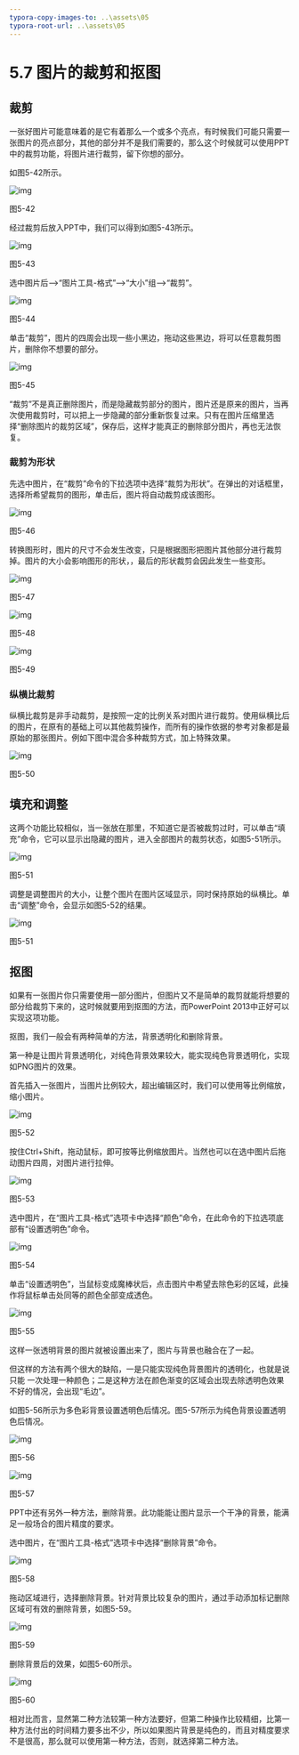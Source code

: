 ```yaml
---
typora-copy-images-to: ..\assets\05
typora-root-url: ..\assets\05
---
```


# 5.7  图片的裁剪和抠图

## **裁剪**

一张好图片可能意味着的是它有着那么一个或多个亮点，有时候我们可能只需要一张图片的亮点部分，其他的部分并不是我们需要的，那么这个时候就可以使用PPT中的裁剪功能，将图片进行裁剪，留下你想的部分。

如图5-42所示。

![img](../../.gitbook/assets/image048%20%283%29.jpg)

图5-42

经过裁剪后放入PPT中，我们可以得到如图5-43所示。

![img](../../.gitbook/assets/image049%20%281%29.jpg)

图5-43

选中图片后——&gt;“图片工具-格式”——&gt;“大小”组——&gt;“裁剪”。

![img](../../.gitbook/assets/image050%20%283%29.png)

图5-44

单击“裁剪”，图片的四周会出现一些小黑边，拖动这些黑边，将可以任意裁剪图片，删除你不想要的部分。

![img](../../.gitbook/assets/image051%20%284%29.jpg)

图5-45

“裁剪”不是真正删除图片，而是隐藏裁剪部分的图片，图片还是原来的图片，当再次使用裁剪时，可以把上一步隐藏的部分重新恢复过来。只有在图片压缩里选择“删除图片的裁剪区域”，保存后，这样才能真正的删除部分图片，再也无法恢复。

### **裁剪为形状**

先选中图片，在“裁剪”命令的下拉选项中选择“裁剪为形状”。在弹出的对话框里，选择所希望裁剪的图形，单击后，图片将自动裁剪成该图形。

![img](../../.gitbook/assets/image052%20%288%29.jpg)

图5-46

转换图形时，图片的尺寸不会发生改变，只是根据图形把图片其他部分进行裁剪掉。图片的大小会影响图形的形状，，最后的形状裁剪会因此发生一些变形。

![img](../../.gitbook/assets/image053%20%281%29.jpg)

图5-47

![img](../../.gitbook/assets/image054.jpg)

图5-48

![img](../../.gitbook/assets/image055%20%285%29.jpg)

图5-49

### **纵横比裁剪**

纵横比裁剪是非手动裁剪，是按照一定的比例关系对图片进行裁剪。使用纵横比后的图片，在原有的基础上可以其他裁剪操作，而所有的操作依据的参考对象都是最原始的那张图片。例如下图中混合多种裁剪方式，加上特殊效果。

![img](../../.gitbook/assets/image056%20%281%29.png)

图5-50

## **填充和调整**

这两个功能比较相似，当一张放在那里，不知道它是否被裁剪过时，可以单击“填充”命令，它可以显示出隐藏的图片，进入全部图片的裁剪状态，如图5-51所示。

![img](../../.gitbook/assets/image057.jpg)

图5-51

调整是调整图片的大小，让整个图片在图片区域显示，同时保持原始的纵横比。单击“调整”命令，会显示如图5-52的结果。

![img](../../.gitbook/assets/image058%20%282%29.jpg)

图5-51

## **抠图**

如果有一张图片你只需要使用一部分图片，但图片又不是简单的裁剪就能将想要的部分给裁剪下来的，这时候就要用到抠图的方法，而PowerPoint 2013中正好可以实现这项功能。

抠图，我们一般会有两种简单的方法，背景透明化和删除背景。

第一种是让图片背景透明化，对纯色背景效果较大，能实现纯色背景透明化，实现如PNG图片的效果。

首先插入一张图片，当图片比例较大，超出编辑区时，我们可以使用等比例缩放，缩小图片。

![img](../../.gitbook/assets/image059%20%284%29.jpg)

图5-52

按住Ctrl+Shift，拖动鼠标，即可按等比例缩放图片。当然也可以在选中图片后拖动图片四周，对图片进行拉伸。

![img](../../.gitbook/assets/image060%20%286%29.jpg)

图5-53

选中图片，在“图片工具-格式”选项卡中选择“颜色”命令，在此命令的下拉选项底部有“设置透明色”命令。

![img](../../.gitbook/assets/image061%20%283%29.png)

图5-54

单击“设置透明色”，当鼠标变成魔棒状后，点击图片中希望去除色彩的区域，此操作将鼠标单击处同等的颜色全部变成透色。

![img](../../.gitbook/assets/image062.jpg)

图5-55

这样一张透明背景的图片就被设置出来了，图片与背景也融合在了一起。

但这样的方法有两个很大的缺陷，一是只能实现纯色背景图片的透明化，也就是说只能 一次处理一种颜色；二是这种方法在颜色渐变的区域会出现去除透明色效果不好的情况，会出现“毛边”。

如图5-56所示为多色彩背景设置透明色后情况。图5-57所示为纯色背景设置透明色后情况。

![img](../../.gitbook/assets/image063.jpg)

图5-56

![img](../../.gitbook/assets/image064%20%283%29.jpg)

图5-57

PPT中还有另外一种方法，删除背景。此功能能让图片显示一个干净的背景，能满足一般场合的图片精度的要求。

选中图片，在“图片工具-格式”选项卡中选择“删除背景”命令。

![img](../../.gitbook/assets/image065.jpg)

图5-58

拖动区域进行，选择删除背景。针对背景比较复杂的图片，通过手动添加标记删除区域可有效的删除背景，如图5-59。

![img](../../.gitbook/assets/image066%20%282%29.jpg)

图5-59

删除背景后的效果，如图5-60所示。

![img](../../.gitbook/assets/image067%20%282%29.jpg)

图5-60

相对比而言，显然第二种方法较第一种方法要好，但第二种操作比较精细，比第一种方法付出的时间精力要多出不少，所以如果图片背景是纯色的，而且对精度要求不是很高，那么就可以使用第一种方法，否则，就选择第二种方法。

